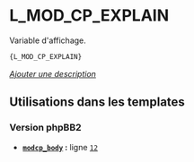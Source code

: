 # L_MOD_CP_EXPLAIN


Variable d'affichage.

```html
{L_MOD_CP_EXPLAIN}
```

[*Ajouter une description*](https://fa-tvars.appspot.com/var/L_MOD_CP_EXPLAIN)

## Utilisations dans les templates

### Version phpBB2
* __[`modcp_body`](../tpl/var/subsilver/modcp_body.md#readme) :__ ligne [`12`](../tpl/src/subsilver/modcp_body.tpl#L12)